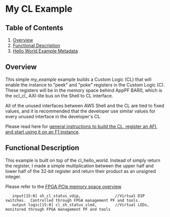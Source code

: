 # My CL Example

## Table of Contents

1. [Overview](#overview)
2. [Functional Description](#description)
3. [Hello World Example Metadata](#metadata)


<a name="overview"></a>
## Overview

This simple *my_example* example builds a Custom Logic (CL) that will enable the instance to "peek" and "poke" registers in the Custom Logic (C). These registers will be in the memory space behind AppPF BAR0, which is the ocl\_cl\_ AXI-lite bus on the Shell to CL interface.

All of the unused interfaces between AWS Shell and the CL are tied to fixed values, and it is recommended that the developer use similar values for every unused interface in the developer's CL.

Please read here for [general instructions to build the CL, register an AFI, and start using it on an F1 instance](./../README.md).


<a name="description"></a>
## Functional Description

This example is built on top of the cl_hello_world. Instead of simply return the register, I made a simple multiplication between the upper half and lower half of the 32-bit register and return their product as an unsigned integer.

Please refer to the [FPGA PCIe memory space overview](../../../docs/AWS_Fpga_Pcie_Memory_Map.md)
```
   input[15:0] sh_cl_status_vdip,               //Virtual DIP switches.  Controlled through FPGA management PF and tools.
   output logic[15:0] cl_sh_status_vled,        //Virtual LEDs, monitored through FPGA management PF and tools
```

